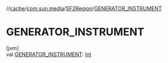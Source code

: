 //[cache](../../../index.md)/[com.sun.media](../index.md)/[SF2Region](index.md)/[GENERATOR_INSTRUMENT](-g-e-n-e-r-a-t-o-r_-i-n-s-t-r-u-m-e-n-t.md)

# GENERATOR_INSTRUMENT

[jvm]\
val [GENERATOR_INSTRUMENT](-g-e-n-e-r-a-t-o-r_-i-n-s-t-r-u-m-e-n-t.md): [Int](https://kotlinlang.org/api/latest/jvm/stdlib/kotlin/-int/index.html)
